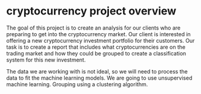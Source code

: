 # cryptocurrency project overview


The goal of this project is to create an analysis for our clients who are preparing to get into the cryptocurrency market. Our client is interested in offering a new cryptocurrency investment portfolio for their customers. Our task is to create a report that includes what cryptocurrencies are on the trading market and how they could be grouped to create a classification system for this new investment. 

The data we are working with is not ideal, so we will need to process the data to fit the machine learning models. We are going to use unsupervised machine learning. Grouping using a clustering algorithm. 
